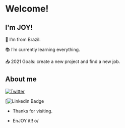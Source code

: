 # Welcome!

 

## I'm JOY!

 
:house_with_garden: I’m from Brazil.

:books: I’m currently learning everything.

:outbox_tray: 2021 Goals: create a new project and find a new job.

## About me

[![Twitter][1.2]][1]

[1]: https://google.com

[1.2]: https://img.shields.io/badge/GitHub-100000?style=for-the-badge&logo=github&logoColor=white

[![Linkedin Badge](https://www.linkedin.com/in/joycisantos/)


- Thanks for visiting.

- EnJOY it!! o/
